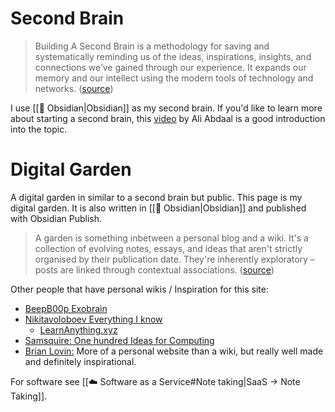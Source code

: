 # Second Brain

> Building A Second Brain is a methodology for saving and systematically reminding us of the ideas, inspirations, insights, and connections we’ve gained through our experience. It expands our memory and our intellect using the modern tools of technology and networks. ([source](https://fortelabs.co/blog/basboverview/))

I use [[💎 Obsidian|Obsidian]] as my second brain. If you'd like to learn more about starting a second brain, this [video](https://www.youtube.com/watch?v=OP3dA2GcAh8) by Ali Abdaal is a good introduction into the topic.

# Digital Garden

A digital garden in similar to a second brain but public. This page is my digital garden. It is also written in [[💎 Obsidian|Obsidian]] and published with Obsidian Publish.

> A garden is something inbetween a personal blog and a wiki. It's a collection of evolving notes, essays, and ideas that aren't strictly organised by their publication date. They're inherently exploratory – posts are linked through contextual associations. ([source](https://github.com/MaggieAppleton/digital-gardeners))

Other people that have personal wikis / Inspiration for this site:

* [BeepB00p Exobrain](https://beepb00p.xyz/exobrain/)
* [Nikitavoloboev Everything I know](https://wiki.nikitavoloboev.xyz)
  * [LearnAnything.xyz](https://learn-anything.xyz)
* [Samsquire: One hundred Ideas for Computing](https://samsquire.github.io/ideas/)
* [Brian Lovin:](https://brianlovin.com/) More of a personal website than a wiki, but really well made and definitely inspirational.

For software see [[☁️ Software as a Service#Note taking|SaaS → Note Taking]].
